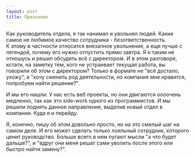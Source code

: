 ```yaml
---
layout: post
title: Признание
---
```


Как руководитель отдела, я так нанимал и увольнял людей. Какие самое не любимое качество сотрудника - безответственность.  
К этому в частности относится внезапное увольнение, а еще лучше с легендой, почему его нужно отпустить прямо завтра. Я к таким не отношусь и решил обсудить всё с директором. И в этом разговоре, кстати, на заметку тем, кого не устраивает текущая работа, вы говорили об этом с директором? Только в формате не "всё достало, ухожу", а "хочу сменить род деятельности, но компания мне нравится, попробуем найти решение?".

И мы его нашли. У нас есть веб проекты, но они двигаются оооочень медленно, так как это side-work одного из программистов. И мы решили поднять данное направление, выделив новый отдел в компании. Куда я и перейду.

Я, конечно, пишу об этом довольно просто, но на это смелый шаг на самом деле. И его может сделать только лояльный сотрудник, которого ценит руководство. Больше всего в нем пугают мысли "а что будет дальше?", и "вдруг они меня решат сами уволить после этого или быстро найти замену?".